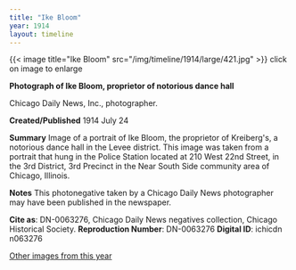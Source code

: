 ```yaml
---
title: "Ike Bloom"
year: 1914
layout: timeline
---
```


{{< image title="Ike Bloom" src="/img/timeline/1914/large/421.jpg" >}}
click on image to enlarge

__**Photograph of Ike Bloom, proprietor of notorious dance hall**__

Chicago Daily News, Inc., photographer.

**Created/Published**
1914 July 24

**Summary**
Image of a portrait of Ike Bloom, the proprietor of Kreiberg's, a notorious dance hall in the Levee district. This image was taken from a portrait that hung in the Police Station located at 210 West 22nd Street, in the 3rd District, 3rd Precinct in the Near South Side community area of Chicago, Illinois.

**Notes**
This photonegative taken by a Chicago Daily News photographer may have been published in the newspaper.

__Cite as__: DN-0063276, Chicago Daily News negatives collection, Chicago Historical Society.
__Reproduction Number__: DN-0063276
__Digital ID__: ichicdn n063276

[Other images from this year](/historical/timeline/1914)